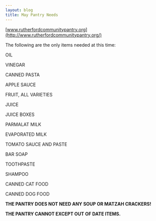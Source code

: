 ```yaml
---
layout: blog
title: May Pantry Needs
---
```


[www.rutherfordcommunitypantry.org](http://www.rutherfordcommunitypantry.org/)

The following are the only items needed at this time: 

OIL

VINEGAR

CANNED PASTA

APPLE SAUCE

FRUIT, ALL VARIETIES

JUICE

JUICE BOXES

PARMALAT MILK

EVAPORATED MILK

TOMATO SAUCE AND PASTE

BAR SOAP

TOOTHPASTE

SHAMPOO

CANNED CAT FOOD

CANNED DOG FOOD


**THE PANTRY DOES NOT NEED ANY SOUP OR MATZAH CRACKERS!**

**THE PANTRY CANNOT EXCEPT OUT OF DATE ITEMS.**
